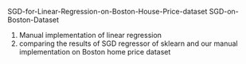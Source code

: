SGD-for-Linear-Regression-on-Boston-House-Price-dataset
SGD-on-Boston-Dataset
1) Manual implementation of linear regression 
2) comparing the results of SGD regressor of sklearn and our manual implementation on Boston home price dataset
